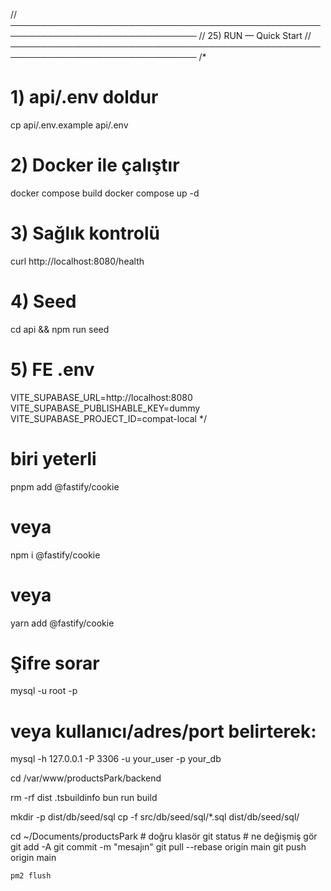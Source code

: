 // ────────────────────────────────────────────────────────────────────────────────
// 25) RUN — Quick Start
// ────────────────────────────────────────────────────────────────────────────────
/*
# 1) api/.env doldur
cp api/.env.example api/.env


# 2) Docker ile çalıştır
docker compose build
docker compose up -d


# 3) Sağlık kontrolü
curl http://localhost:8080/health


# 4) Seed
cd api && npm run seed


# 5) FE .env
VITE_SUPABASE_URL=http://localhost:8080
VITE_SUPABASE_PUBLISHABLE_KEY=dummy
VITE_SUPABASE_PROJECT_ID=compat-local
*/

# biri yeterli
pnpm add @fastify/cookie
# veya
npm i @fastify/cookie
# veya
yarn add @fastify/cookie

# Şifre sorar
mysql -u root -p

# veya kullanıcı/adres/port belirterek:
mysql -h 127.0.0.1 -P 3306 -u your_user -p your_db


cd /var/www/productsPark/backend

rm -rf dist .tsbuildinfo
bun run build

mkdir -p dist/db/seed/sql
cp -f src/db/seed/sql/*.sql dist/db/seed/sql/


cd ~/Documents/productsPark   # doğru klasör
git status                    # ne değişmiş gör
git add -A
git commit -m "mesajın"
git pull --rebase origin main
git push origin main


```sh
pm2 flush
```



